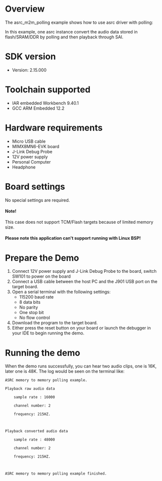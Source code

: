 Overview
========
The asrc_m2m_polling example shows how to use asrc driver with polling:

In this example, one asrc instance convert the audio data stored in flash/SRAM/DDR by polling and then playback through SAI.

SDK version
===========
- Version: 2.15.000

Toolchain supported
===================
- IAR embedded Workbench  9.40.1
- GCC ARM Embedded  12.2

Hardware requirements
=====================
- Micro USB cable
- MIMX8MN6-EVK board
- J-Link Debug Probe
- 12V power supply
- Personal Computer
- Headphone

Board settings
==============
No special settings are required.

#### Note! ####
This case does not support TCM/Flash targets because of limited memory size.

#### Please note this application can't support running with Linux BSP! ####

Prepare the Demo
================
1.  Connect 12V power supply and J-Link Debug Probe to the board, switch SW101 to power on the board
2.  Connect a USB cable between the host PC and the J901 USB port on the target board.
3.  Open a serial terminal with the following settings:
    - 115200 baud rate
    - 8 data bits
    - No parity
    - One stop bit
    - No flow control
4.  Download the program to the target board.
5.  Either press the reset button on your board or launch the debugger in your IDE to begin running the demo.

Running the demo
================
When the demo runs successfully, you can hear two audio clips, one is 16K, later one is 48K.
The log would be seen on the terminal like:
~~~~~~~~~~~~~~~~~~~
ASRC memory to memory polling example.

Playback raw audio data

    sample rate : 16000

    channel number: 2

    frequency: 215HZ.



Playback converted audio data

    sample rate : 48000

    channel number: 2

    frequency: 215HZ.



ASRC memory to memory polling example finished.
 ~~~~~~~~~~~~~~~~~~~

